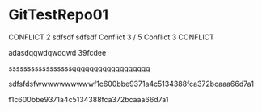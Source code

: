 # GitTestRepo01
CONFLICT 2
sdfsdf
sdfsdf
Conflict 3 / 5
Conflict 3
CONFLICT


adasdqqwdqwdqwd
39fcdee

sssssssssssssssssqqqqqqqqqqqqqqqqqq

sdfsfdsfwwwwwwwwwwf1c600bbe9371a4c5134388fca372bcaaa66d7a1


f1c600bbe9371a4c5134388fca372bcaaa66d7a1